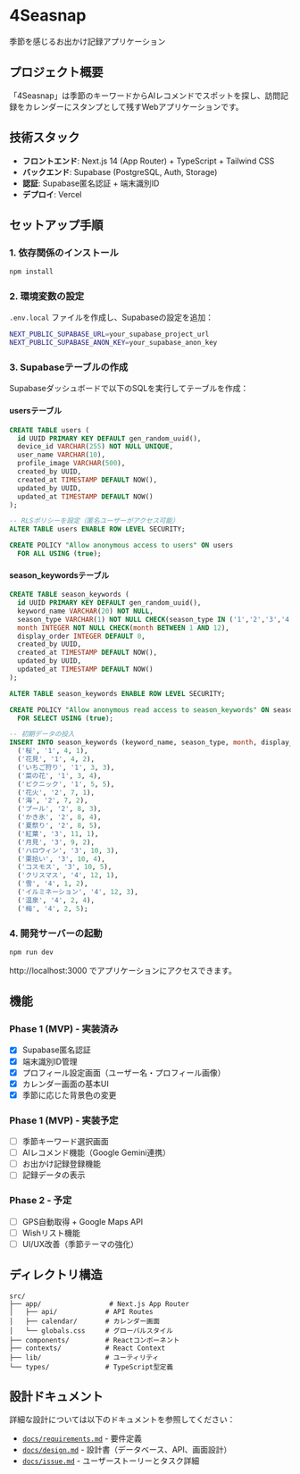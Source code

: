 # 4Seasnap

季節を感じるお出かけ記録アプリケーション

## プロジェクト概要

「4Seasnap」は季節のキーワードからAIレコメンドでスポットを探し、訪問記録をカレンダーにスタンプとして残すWebアプリケーションです。

## 技術スタック

- **フロントエンド**: Next.js 14 (App Router) + TypeScript + Tailwind CSS
- **バックエンド**: Supabase (PostgreSQL, Auth, Storage)
- **認証**: Supabase匿名認証 + 端末識別ID
- **デプロイ**: Vercel

## セットアップ手順

### 1. 依存関係のインストール

```bash
npm install
```

### 2. 環境変数の設定

`.env.local` ファイルを作成し、Supabaseの設定を追加：

```bash
NEXT_PUBLIC_SUPABASE_URL=your_supabase_project_url
NEXT_PUBLIC_SUPABASE_ANON_KEY=your_supabase_anon_key
```

### 3. Supabaseテーブルの作成

Supabaseダッシュボードで以下のSQLを実行してテーブルを作成：

#### usersテーブル
```sql
CREATE TABLE users (
  id UUID PRIMARY KEY DEFAULT gen_random_uuid(),
  device_id VARCHAR(255) NOT NULL UNIQUE,
  user_name VARCHAR(10),
  profile_image VARCHAR(500),
  created_by UUID,
  created_at TIMESTAMP DEFAULT NOW(),
  updated_by UUID,
  updated_at TIMESTAMP DEFAULT NOW()
);

-- RLSポリシーを設定（匿名ユーザーがアクセス可能）
ALTER TABLE users ENABLE ROW LEVEL SECURITY;

CREATE POLICY "Allow anonymous access to users" ON users
  FOR ALL USING (true);
```

#### season_keywordsテーブル
```sql
CREATE TABLE season_keywords (
  id UUID PRIMARY KEY DEFAULT gen_random_uuid(),
  keyword_name VARCHAR(20) NOT NULL,
  season_type VARCHAR(1) NOT NULL CHECK(season_type IN ('1','2','3','4')),
  month INTEGER NOT NULL CHECK(month BETWEEN 1 AND 12),
  display_order INTEGER DEFAULT 0,
  created_by UUID,
  created_at TIMESTAMP DEFAULT NOW(),
  updated_by UUID,
  updated_at TIMESTAMP DEFAULT NOW()
);

ALTER TABLE season_keywords ENABLE ROW LEVEL SECURITY;

CREATE POLICY "Allow anonymous read access to season_keywords" ON season_keywords
  FOR SELECT USING (true);

-- 初期データの投入
INSERT INTO season_keywords (keyword_name, season_type, month, display_order) VALUES
  ('桜', '1', 4, 1),
  ('花見', '1', 4, 2),
  ('いちご狩り', '1', 3, 3),
  ('菜の花', '1', 3, 4),
  ('ピクニック', '1', 5, 5),
  ('花火', '2', 7, 1),
  ('海', '2', 7, 2),
  ('プール', '2', 8, 3),
  ('かき氷', '2', 8, 4),
  ('夏祭り', '2', 8, 5),
  ('紅葉', '3', 11, 1),
  ('月見', '3', 9, 2),
  ('ハロウィン', '3', 10, 3),
  ('栗拾い', '3', 10, 4),
  ('コスモス', '3', 10, 5),
  ('クリスマス', '4', 12, 1),
  ('雪', '4', 1, 2),
  ('イルミネーション', '4', 12, 3),
  ('温泉', '4', 2, 4),
  ('梅', '4', 2, 5);
```

### 4. 開発サーバーの起動

```bash
npm run dev
```

http://localhost:3000 でアプリケーションにアクセスできます。

## 機能

### Phase 1 (MVP) - 実装済み
- [x] Supabase匿名認証
- [x] 端末識別ID管理
- [x] プロフィール設定画面（ユーザー名・プロフィール画像）
- [x] カレンダー画面の基本UI
- [x] 季節に応じた背景色の変更

### Phase 1 (MVP) - 実装予定
- [ ] 季節キーワード選択画面
- [ ] AIレコメンド機能（Google Gemini連携）
- [ ] お出かけ記録登録機能
- [ ] 記録データの表示

### Phase 2 - 予定
- [ ] GPS自動取得 + Google Maps API
- [ ] Wishリスト機能
- [ ] UI/UX改善（季節テーマの強化）

## ディレクトリ構造

```
src/
├── app/                 # Next.js App Router
│   ├── api/            # API Routes
│   ├── calendar/       # カレンダー画面
│   └── globals.css     # グローバルスタイル
├── components/         # Reactコンポーネント
├── contexts/           # React Context
├── lib/                # ユーティリティ
└── types/              # TypeScript型定義
```

## 設計ドキュメント

詳細な設計については以下のドキュメントを参照してください：

- [`docs/requirements.md`](docs/requirements.md) - 要件定義
- [`docs/design.md`](docs/design.md) - 設計書（データベース、API、画面設計）
- [`docs/issue.md`](docs/issue.md) - ユーザーストーリーとタスク詳細

